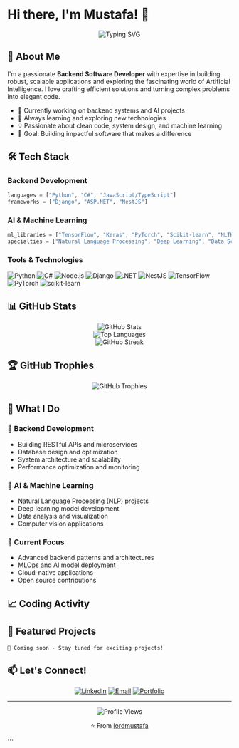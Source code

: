 # Hi there, I'm Mustafa! 👋

<div align="center">

![Typing SVG](https://readme-typing-svg.herokuapp.com?font=Fira+Code&pause=1000&color=2E9EF7&center=true&vCenter=true&width=435&lines=Backend+Software+Developer;AI+%26+Machine+Learning+Enthusiast;Full-Stack+Problem+Solver;Always+Learning+New+Technologies)

</div>

## 🚀 About Me

I'm a passionate **Backend Software Developer** with expertise in building robust, scalable applications and exploring the fascinating world of Artificial Intelligence. I love crafting efficient solutions and turning complex problems into elegant code.

- 🔭 Currently working on backend systems and AI projects
- 🌱 Always learning and exploring new technologies
- 💡 Passionate about clean code, system design, and machine learning
- 🎯 Goal: Building impactful software that makes a difference

## 🛠️ Tech Stack

### Backend Development
```python
languages = ["Python", "C#", "JavaScript/TypeScript"]
frameworks = ["Django", "ASP.NET", "NestJS"]
```

### AI & Machine Learning
```python
ml_libraries = ["TensorFlow", "Keras", "PyTorch", "Scikit-learn", "NLTK"]
specialties = ["Natural Language Processing", "Deep Learning", "Data Science"]
```

### Tools & Technologies
![Python](https://img.shields.io/badge/Python-3776AB?style=for-the-badge&logo=python&logoColor=white)
![C#](https://img.shields.io/badge/C%23-239120?style=for-the-badge&logo=c-sharp&logoColor=white)
![Node.js](https://img.shields.io/badge/Node.js-43853D?style=for-the-badge&logo=node.js&logoColor=white)
![Django](https://img.shields.io/badge/Django-092E20?style=for-the-badge&logo=django&logoColor=white)
![.NET](https://img.shields.io/badge/.NET-5C2D91?style=for-the-badge&logo=.net&logoColor=white)
![NestJS](https://img.shields.io/badge/nestjs-%23E0234E.svg?style=for-the-badge&logo=nestjs&logoColor=white)
![TensorFlow](https://img.shields.io/badge/TensorFlow-%23FF6F00.svg?style=for-the-badge&logo=TensorFlow&logoColor=white)
![PyTorch](https://img.shields.io/badge/PyTorch-%23EE4C2C.svg?style=for-the-badge&logo=PyTorch&logoColor=white)
![scikit-learn](https://img.shields.io/badge/scikit--learn-%23F7931E.svg?style=for-the-badge&logo=scikit-learn&logoColor=white)

## 📊 GitHub Stats

<div align="center">
  <img src="https://github-readme-stats.vercel.app/api?username=lordmustafa&show_icons=true&theme=tokyonight&count_private=true" alt="GitHub Stats" />
</div>

<div align="center">
  <img src="https://github-readme-stats.vercel.app/api/top-langs/?username=lordmustafa&layout=compact&theme=tokyonight" alt="Top Languages" />
</div>

<div align="center">
  <img src="https://github-readme-streak-stats.herokuapp.com/?user=lordmustafa&theme=tokyonight" alt="GitHub Streak" />
</div>

## 🏆 GitHub Trophies
<div align="center">
  <img src="https://github-profile-trophy.vercel.app/?username=lordmustafa&theme=tokyonight&no-frame=true&no-bg=false&margin-w=4" alt="GitHub Trophies" />
</div>

## 💼 What I Do

### 🔧 Backend Development
- Building RESTful APIs and microservices
- Database design and optimization
- System architecture and scalability
- Performance optimization and monitoring

### 🤖 AI & Machine Learning
- Natural Language Processing (NLP) projects
- Deep learning model development
- Data analysis and visualization
- Computer vision applications

### 🎯 Current Focus
- Advanced backend patterns and architectures
- MLOps and AI model deployment
- Cloud-native applications
- Open source contributions

## 📈 Coding Activity

<!--START_SECTION:waka-->
<!--END_SECTION:waka-->

## 🌟 Featured Projects

<!-- You can add your favorite projects here -->
```
🚧 Coming soon - Stay tuned for exciting projects!
```

## 📫 Let's Connect!

<div align="center">

[![LinkedIn](https://img.shields.io/badge/LinkedIn-0077B5?style=for-the-badge&logo=linkedin&logoColor=white)](https://linkedin.com/in/your-profile)
[![Email](https://img.shields.io/badge/Email-D14836?style=for-the-badge&logo=gmail&logoColor=white)](mailto:your.email@example.com)
[![Portfolio](https://img.shields.io/badge/Portfolio-FF5722?style=for-the-badge&logo=todoist&logoColor=white)](https://your-portfolio.com)

</div>

---

<div align="center">
  <img src="https://komarev.com/ghpvc/?username=lordmustafa&color=blue&style=flat-square&label=Profile+Views" alt="Profile Views" />
  
  ⭐️ From [lordmustafa](https://github.com/lordmustafa)
</div>
```
